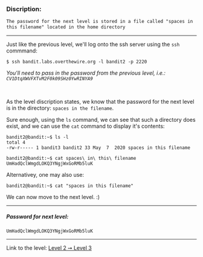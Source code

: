### Discription:
```txt
The password for the next level is stored in a file called "spaces in
this filename" located in the home directory
```

---

Just like the previous level, we'll log onto the ssh server using the `ssh` commmand:

```shell
$ ssh bandit.labs.overthewire.org -l bandit2 -p 2220
```

_You'll need to pass in the password from the previous level, i.e.: `CV1DtqXWVFXTvM2F0k09SHz0YwRINYA9`_

<br>

As the level discription states, we know that the password for the next level is in the directory: `spaces in the filename`.

Sure enough, using the `ls` command, we can see that such a directory does exist, and we can use the `cat` command to display it's contents:

```shell
bandit2@bandit:~$ ls -l
total 4
-rw-r----- 1 bandit3 bandit2 33 May  7  2020 spaces in this filename

bandit2@bandit:~$ cat spaces\ in\ this\ filename
UmHadQclWmgdLOKQ3YNgjWxGoRMb5luK
```

Alternativey, one may also use:
```shell
bandit2@bandit:~$ cat "spaces in this filename"
```

We can now move to the next level. :)

---

##### Password for next level:
    UmHadQclWmgdLOKQ3YNgjWxGoRMb5luK

---

Link to the level: [Level 2 ➙ Level 3](https://overthewire.org/wargames/bandit/bandit3.html)
